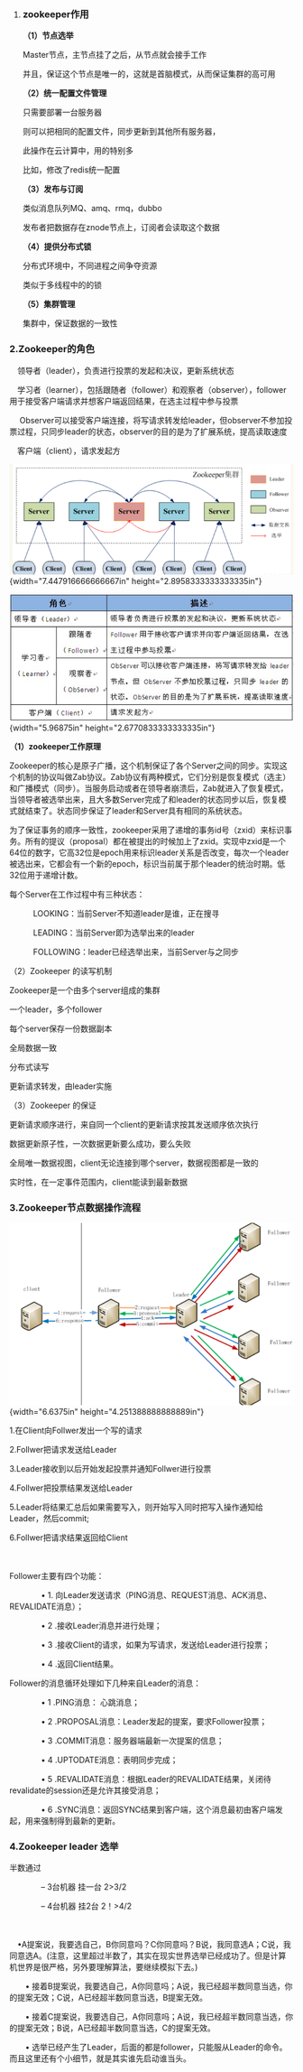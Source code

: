 1.  ### zookeeper作用

    **（1）节点选举**

    Master节点，主节点挂了之后，从节点就会接手工作

    并且，保证这个节点是唯一的，这就是首脑模式，从而保证集群的高可用

    **（2）统一配置文件管理**

    只需要部署一台服务器

    则可以把相同的配置文件，同步更新到其他所有服务器，

    此操作在云计算中，用的特别多

    比如，修改了redis统一配置

    **（3）发布与订阅**

    类似消息队列MQ、amq、rmq，dubbo

    发布者把数据存在znode节点上，订阅者会读取这个数据

    **（4）提供分布式锁**

    分布式环境中，不同进程之间争夺资源

    类似于多线程中的的锁

    **（5）集群管理**

    集群中，保证数据的一致性

### 2.Zookeeper的角色

　领导者（leader），负责进行投票的发起和决议，更新系统状态

　学习者（learner），包括跟随者（follower）和观察者（observer），follower用于接受客户端请求并想客户端返回结果，在选主过程中参与投票

　
Observer可以接受客户端连接，将写请求转发给leader，但observer不参加投票过程，只同步leader的状态，observer的目的是为了扩展系统，提高读取速度

　客户端（client），请求发起方

![a](media/image2.png){width="7.447916666666667in"
height="2.8958333333333335in"}

![a](media/image3.jpeg){width="5.96875in"
height="2.6770833333333335in"}

**（1）zookeeper工作原理**

Zookeeper的核心是原子广播，这个机制保证了各个Server之间的同步。实现这个机制的协议叫做Zab协议。Zab协议有两种模式，它们分别是恢复模式（选主）和广播模式（同步）。当服务启动或者在领导者崩溃后，Zab就进入了恢复模式，当领导者被选举出来，且大多数Server完成了和leader的状态同步以后，恢复模式就结束了。状态同步保证了leader和Server具有相同的系统状态。

为了保证事务的顺序一致性，zookeeper采用了递增的事务id号（zxid）来标识事务。所有的提议（proposal）都在被提出的时候加上了zxid。实现中zxid是一个64位的数字，它高32位是epoch用来标识leader关系是否改变，每次一个leader被选出来，它都会有一个新的epoch，标识当前属于那个leader的统治时期。低32位用于递增计数。

每个Server在工作过程中有三种状态：

　　　LOOKING：当前Server不知道leader是谁，正在搜寻

　　　LEADING：当前Server即为选举出来的leader

　　　FOLLOWING：leader已经选举出来，当前Server与之同步

（2）Zookeeper 的读写机制

Zookeeper是一个由多个server组成的集群

一个leader，多个follower

每个server保存一份数据副本

全局数据一致

分布式读写

更新请求转发，由leader实施

（3）Zookeeper 的保证　

更新请求顺序进行，来自同一个client的更新请求按其发送顺序依次执行

数据更新原子性，一次数据更新要么成功，要么失败

全局唯一数据视图，client无论连接到哪个server，数据视图都是一致的

实时性，在一定事件范围内，client能读到最新数据

### 3.Zookeeper节点数据操作流程

![a](media/image4.png){width="6.6375in"
height="4.251388888888889in"}

1.在Client向Follwer发出一个写的请求

2.Follwer把请求发送给Leader

3.Leader接收到以后开始发起投票并通知Follwer进行投票

4.Follwer把投票结果发送给Leader

5.Leader将结果汇总后如果需要写入，则开始写入同时把写入操作通知给Leader，然后commit;

6.Follwer把请求结果返回给Client

　　　　　

Follower主要有四个功能：

　　　　• 1.
向Leader发送请求（PING消息、REQUEST消息、ACK消息、REVALIDATE消息）；

　　　　• 2 .接收Leader消息并进行处理；

　　　　• 3 .接收Client的请求，如果为写请求，发送给Leader进行投票；

　　　　• 4 .返回Client结果。

Follower的消息循环处理如下几种来自Leader的消息：

　　　　• 1 .PING消息： 心跳消息；

　　　　• 2 .PROPOSAL消息：Leader发起的提案，要求Follower投票；

　　　　• 3 .COMMIT消息：服务器端最新一次提案的信息；

　　　　• 4 .UPTODATE消息：表明同步完成；

　　　　• 5
.REVALIDATE消息：根据Leader的REVALIDATE结果，关闭待revalidate的session还是允许其接受消息；

　　　　• 6
.SYNC消息：返回SYNC结果到客户端，这个消息最初由客户端发起，用来强制得到最新的更新。

### 4.Zookeeper leader 选举　　

半数通过

　　　　– 3台机器 挂一台 2&gt;3/2

　　　　– 4台机器 挂2台 2！&gt;4/2

　　

　•A提案说，我要选自己，B你同意吗？C你同意吗？B说，我同意选A；C说，我同意选A。(注意，这里超过半数了，其实在现实世界选举已经成功了。但是计算机世界是很严格，另外要理解算法，要继续模拟下去。)

　　•
接着B提案说，我要选自己，A你同意吗；A说，我已经超半数同意当选，你的提案无效；C说，A已经超半数同意当选，B提案无效。

　　•
接着C提案说，我要选自己，A你同意吗；A说，我已经超半数同意当选，你的提案无效；B说，A已经超半数同意当选，C的提案无效。

　　•
选举已经产生了Leader，后面的都是follower，只能服从Leader的命令。而且这里还有个小细节，就是其实谁先启动谁当头。
